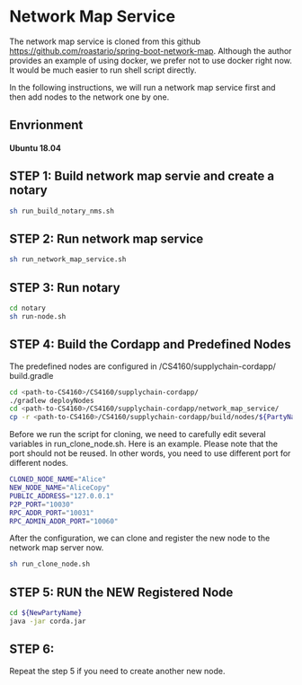 # Network Map Service

The network map service is cloned from this github https://github.com/roastario/spring-boot-network-map. Although the author provides an example of using docker, we prefer not to use docker right now. It would be much easier to run shell script directly. 

In the following instructions, we will run a network map service first and then add nodes to the network one by one.

## Envrionment
#### Ubuntu 18.04

## STEP 1: Build network map servie and create a notary

```bash
sh run_build_notary_nms.sh
```

## STEP 2: Run network map service
```bash
sh run_network_map_service.sh
```

## STEP 3: Run notary
```bash
cd notary
sh run-node.sh
```

## STEP 4: Build the Cordapp and Predefined Nodes
The predefined nodes are configured in <path-to-CS4160>/CS4160/supplychain-cordapp/
build.gradle 
```bash
cd <path-to-CS4160>/CS4160/supplychain-cordapp/
./gradlew deployNodes
cd <path-to-CS4160>/CS4160/supplychain-cordapp/network_map_service/
cp -r <path-to-CS4160>/CS4160/supplychain-cordapp/build/nodes/${PartyName} .
```
Before we run the script for cloning, we need to carefully edit several variables in run_clone_node.sh. 
Here is an example. Please note that the port should not be reused. In other words, you need to use different port for different nodes.
```bash
CLONED_NODE_NAME="Alice"
NEW_NODE_NAME="AliceCopy"
PUBLIC_ADDRESS="127.0.0.1"
P2P_PORT="10030"
RPC_ADDR_PORT="10031"
RPC_ADMIN_ADDR_PORT="10060"
```
After the configuration, we can clone and register the new node to the network map server now.
```bash
sh run_clone_node.sh
``` 

## STEP 5: RUN the NEW Registered Node
```bash
cd ${NewPartyName}
java -jar corda.jar
```

## STEP 6: 
Repeat the step 5 if you need to create another new node.
